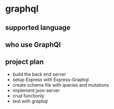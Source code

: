 # graphql 

## supported language

## who use GraphQl

## project plan
- build the back end server
- setup Express with Express-Graphql
- create schema file with queries and mutations
- implement json-server
- crud functionly
- test with graphql